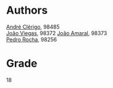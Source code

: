 # Authors
[André Clérigo](https://github.com/andreclerigo), 98485   
[João Viegas](https://github.com/JoaoantonioViegas), 98372
[João Amaral](https://github.com/jp-amaral), 98373  
[Pedro Rocha](https://github.com/PedroRocha9), 98256  

# Grade
18
